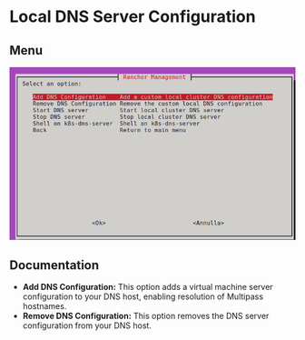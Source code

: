 # Local DNS Server Configuration

## Menu

![DNS Server](menu.png)

## Documentation

* **Add DNS Configuration:** This option adds a virtual machine server configuration to your DNS host, enabling resolution of Multipass hostnames.
* **Remove DNS Configuration:** This option removes the DNS server configuration from your DNS host.
